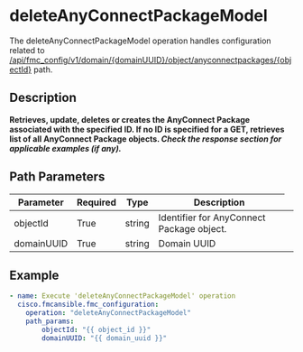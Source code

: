 # deleteAnyConnectPackageModel

The deleteAnyConnectPackageModel operation handles configuration related to [/api/fmc_config/v1/domain/{domainUUID}/object/anyconnectpackages/{objectId}](/paths//api/fmc_config/v1/domain/{domain_uuid}/object/anyconnectpackages/{object_id}.md) path.&nbsp;
## Description
**Retrieves, update, deletes or creates the AnyConnect Package associated with the specified ID. If no ID is specified for a GET, retrieves list of all AnyConnect Package objects. _Check the response section for applicable examples (if any)._**

## Path Parameters
| Parameter | Required | Type | Description |
| --------- | -------- | ---- | ----------- |
| objectId | True | string <td colspan=3> Identifier for AnyConnect Package object. |
| domainUUID | True | string <td colspan=3> Domain UUID |

## Example
```yaml
- name: Execute 'deleteAnyConnectPackageModel' operation
  cisco.fmcansible.fmc_configuration:
    operation: "deleteAnyConnectPackageModel"
    path_params:
        objectId: "{{ object_id }}"
        domainUUID: "{{ domain_uuid }}"

```